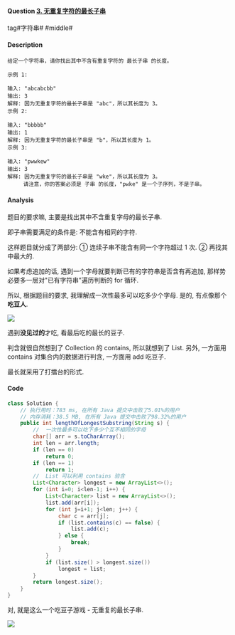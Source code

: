 #### Question [3. 无重复字符的最长子串](https://leetcode-cn.com/problems/longest-substring-without-repeating-characters/)

tag#字符串# #middle#



#### Description

```
给定一个字符串，请你找出其中不含有重复字符的 最长子串 的长度。

示例 1:

输入: "abcabcbb"
输出: 3 
解释: 因为无重复字符的最长子串是 "abc"，所以其长度为 3。
示例 2:

输入: "bbbbb"
输出: 1
解释: 因为无重复字符的最长子串是 "b"，所以其长度为 1。
示例 3:

输入: "pwwkew"
输出: 3
解释: 因为无重复字符的最长子串是 "wke"，所以其长度为 3。
     请注意，你的答案必须是 子串 的长度，"pwke" 是一个子序列，不是子串。

```



#### Analysis

题目的要求嘛, 主要是找出其中不含重复字母的最长子串.

即子串需要满足的条件是: 不能含有相同的字符. 

这样题目就分成了两部分: ① 连续子串不能含有同一个字符超过 1 次. ② 再找其中最大的.

如果考虑追加的话, 遇到一个字母就要判断已有的字符串是否含有再追加, 那样势必要多一层对"已有字符串"遍历判断的 for 循环.

所以, 根据题目的要求, 我理解成一次性最多可以吃多少个字母. 是的, 有点像那个**吃豆人**.

![](https://raw.githubusercontent.com/jontyzheng/leetcode-journal/master/2020-10-18-string-3-%E6%97%A0%E9%87%8D%E5%A4%8D%E5%AD%97%E7%AC%A6%E7%9A%84%E6%9C%80%E9%95%BF%E5%AD%90%E4%B8%B2/pac-man.png)

遇到**没见过的**才吃, 看最后吃的最长的豆子.

判含就很自然想到了 Collection 的 contains, 所以就想到了 List. 另外, 一方面用 contains 对集合内的数据进行判含, 一方面用 add 吃豆子. 

最长就采用了打擂台的形式. 





#### Code

```java
class Solution {
    // 执行用时：783 ms, 在所有 Java 提交中击败了5.01%的用户
    // 内存消耗：38.5 MB, 在所有 Java 提交中击败了98.32%的用户
    public int lengthOfLongestSubstring(String s) {
        //  一次性最多可以吃下多少个互不相同的字母        
        char[] arr = s.toCharArray();
        int len = arr.length;
        if (len == 0)
            return 0;    
        if (len == 1)    
            return 1;
        //  List 可以利用 contains 验含
        List<Character> longest = new ArrayList<>();        
        for (int i=0; i<len-1; i++) {
            List<Character> list = new ArrayList<>();
            list.add(arr[i]);
            for (int j=i+1; j<len; j++) {
                char c = arr[j];
                if (list.contains(c) == false) {
                    list.add(c);
                } else {
                    break;
                }                 
            }
            if (list.size() > longest.size())
                longest = list;            
        }
        return longest.size();
    }
}
```





对, 就是这么一个吃豆子游戏 - 无重复的最长子串.

![](https://raw.githubusercontent.com/jontyzheng/leetcode-journal/master/2020-10-18-string-3-%E6%97%A0%E9%87%8D%E5%A4%8D%E5%AD%97%E7%AC%A6%E7%9A%84%E6%9C%80%E9%95%BF%E5%AD%90%E4%B8%B2/pac-head.gif)

